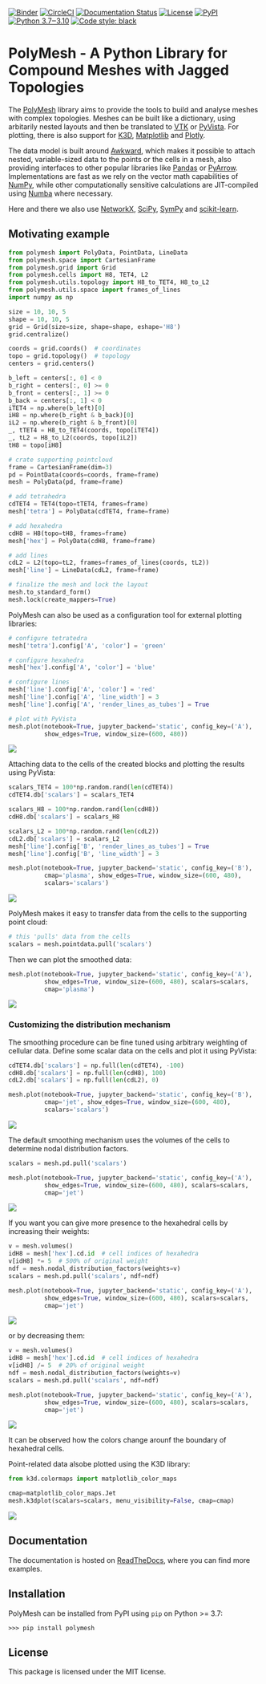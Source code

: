 [![Binder](https://mybinder.org/badge_logo.svg)](https://mybinder.org/v2/gh/dewloosh/PolyMesh/main?labpath=notebooks%5Cgrid.ipynb)
[![CircleCI](https://circleci.com/gh/dewloosh/PolyMesh.svg?style=shield)](https://circleci.com/gh/dewloosh/PolyMesh) 
[![Documentation Status](https://readthedocs.org/projects/polymesh/badge/?version=latest)](https://polymesh.readthedocs.io/en/latest/?badge=latest) 
[![License](https://img.shields.io/badge/License-MIT-yellow.svg)](https://opensource.org/licenses/MIT)
[![PyPI](https://badge.fury.io/py/PolyMesh.svg)](https://pypi.org/project/PolyMesh) 
[![Python 3.7‒3.10](https://img.shields.io/badge/python-3.7%E2%80%923.10-blue)](https://www.python.org)
[![Code style: black](https://img.shields.io/badge/code%20style-black-000000.svg)](https://github.com/psf/black)

# **PolyMesh** - A Python Library for Compound Meshes with Jagged Topologies

The [PolyMesh](https://PolyMesh.readthedocs.io/en/latest/) library aims to provide the tools to build and analyse meshes with complex topologies. Meshes can be built like a dictionary, using arbitarily nested layouts and then be translated to [VTK](https://vtk.org/) or  [PyVista](https://docs.pyvista.org/). For plotting, there is also support for [K3D](http://k3d-jupyter.org/), [Matplotlib](https://matplotlib.org/) and [Plotly](https://plotly.com/python/).

The data model is built around [Awkward](https://awkward-array.org/doc/main/), which makes it possible to attach nested, variable-sized data to the points or the cells in a mesh, also providing interfaces to other popular libraries like [Pandas](https://vtk.org/) or [PyArrow](https://arrow.apache.org/docs/python/index.html). Implementations are fast as we rely on the vector math capabilities of [NumPy](https://numpy.org/doc/stable/index.html), while other computationally sensitive calculations are JIT-compiled using [Numba](https://numba.pydata.org/) where necessary. 

Here and there we also use [NetworkX](https://networkx.org/documentation/stable/index.html#), [SciPy](https://scipy.org/), [SymPy](https://www.sympy.org/en/index.html) and [scikit-learn](https://scikit-learn.org/stable/).

## **Motivating example**

```python
from polymesh import PolyData, PointData, LineData
from polymesh.space import CartesianFrame
from polymesh.grid import Grid
from polymesh.cells import H8, TET4, L2
from polymesh.utils.topology import H8_to_TET4, H8_to_L2
from polymesh.utils.space import frames_of_lines
import numpy as np

size = 10, 10, 5
shape = 10, 10, 5
grid = Grid(size=size, shape=shape, eshape='H8')
grid.centralize()

coords = grid.coords()  # coordinates
topo = grid.topology()  # topology
centers = grid.centers()

b_left = centers[:, 0] < 0
b_right = centers[:, 0] >= 0
b_front = centers[:, 1] >= 0
b_back = centers[:, 1] < 0
iTET4 = np.where(b_left)[0]
iH8 = np.where(b_right & b_back)[0]
iL2 = np.where(b_right & b_front)[0]
_, tTET4 = H8_to_TET4(coords, topo[iTET4])
_, tL2 = H8_to_L2(coords, topo[iL2])
tH8 = topo[iH8]

# crate supporting pointcloud
frame = CartesianFrame(dim=3)
pd = PointData(coords=coords, frame=frame)
mesh = PolyData(pd, frame=frame)

# add tetrahedra
cdTET4 = TET4(topo=tTET4, frames=frame)
mesh['tetra'] = PolyData(cdTET4, frame=frame)

# add hexahedra
cdH8 = H8(topo=tH8, frames=frame)
mesh['hex'] = PolyData(cdH8, frame=frame)

# add lines
cdL2 = L2(topo=tL2, frames=frames_of_lines(coords, tL2))
mesh['line'] = LineData(cdL2, frame=frame)

# finalize the mesh and lock the layout
mesh.to_standard_form()
mesh.lock(create_mappers=True)
```

PolyMesh can also be used as a configuration tool for external plotting libraries:

```python
# configure tetratedra
mesh['tetra'].config['A', 'color'] = 'green'

# configure hexahedra
mesh['hex'].config['A', 'color'] = 'blue'

# configure lines
mesh['line'].config['A', 'color'] = 'red'
mesh['line'].config['A', 'line_width'] = 3
mesh['line'].config['A', 'render_lines_as_tubes'] = True

# plot with PyVista
mesh.plot(notebook=True, jupyter_backend='static', config_key=('A'),
          show_edges=True, window_size=(600, 480))
```

![ ](docs/source/_static/plot1.png)

Attaching data to the cells of the created blocks and plotting the results using PyVista:

```python
scalars_TET4 = 100*np.random.rand(len(cdTET4))
cdTET4.db['scalars'] = scalars_TET4

scalars_H8 = 100*np.random.rand(len(cdH8))
cdH8.db['scalars'] = scalars_H8

scalars_L2 = 100*np.random.rand(len(cdL2))
cdL2.db['scalars'] = scalars_L2
mesh['line'].config['B', 'render_lines_as_tubes'] = True
mesh['line'].config['B', 'line_width'] = 3

mesh.plot(notebook=True, jupyter_backend='static', config_key=('B'), 
          cmap='plasma', show_edges=True, window_size=(600, 480), 
          scalars='scalars')
```

![ ](docs/source/_static/plot2.png)

PolyMesh makes it easy to transfer data from the cells to the supporting point cloud:

```python
# this 'pulls' data from the cells
scalars = mesh.pointdata.pull('scalars') 
```

Then we can plot the smoothed data:

```python
mesh.plot(notebook=True, jupyter_backend='static', config_key=('A'),
          show_edges=True, window_size=(600, 480), scalars=scalars, 
          cmap='plasma')
```

![ ](docs/source/_static/plot3.png)

### Customizing the distribution mechanism

The smoothing procedure can be fine tuned using arbitrary weighting of cellular data. Define some scalar data on the cells and plot it using PyVista:

```python
cdTET4.db['scalars'] = np.full(len(cdTET4), -100)
cdH8.db['scalars'] = np.full(len(cdH8), 100)
cdL2.db['scalars'] = np.full(len(cdL2), 0)

mesh.plot(notebook=True, jupyter_backend='static', config_key=('B'), 
          cmap='jet', show_edges=True, window_size=(600, 480), 
          scalars='scalars')
```

![ ](docs/source/_static/plot4.png)

The default smoothing mechanism uses the volumes of the cells to determine nodal distribution factors.

```python
scalars = mesh.pd.pull('scalars')

mesh.plot(notebook=True, jupyter_backend='static', config_key=('A'),
          show_edges=True, window_size=(600, 480), scalars=scalars, 
          cmap='jet')
```

![ ](docs/source/_static/plot4a.png)

If you want you can give more presence to the hexahedral cells by increasing their weights:

```python
v = mesh.volumes()
idH8 = mesh['hex'].cd.id  # cell indices of hexahedra
v[idH8] *= 5  # 500% of original weight
ndf = mesh.nodal_distribution_factors(weights=v)
scalars = mesh.pd.pull('scalars', ndf=ndf)

mesh.plot(notebook=True, jupyter_backend='static', config_key=('A'),
          show_edges=True, window_size=(600, 480), scalars=scalars, 
          cmap='jet')
```

![ ](docs/source/_static/plot5.png)

or by decreasing them:

```python
v = mesh.volumes()
idH8 = mesh['hex'].cd.id  # cell indices of hexahedra
v[idH8] /= 5  # 20% of original weight
ndf = mesh.nodal_distribution_factors(weights=v)
scalars = mesh.pd.pull('scalars', ndf=ndf)

mesh.plot(notebook=True, jupyter_backend='static', config_key=('A'),
          show_edges=True, window_size=(600, 480), scalars=scalars, 
          cmap='jet')
```

![ ](docs/source/_static/plot6.png)

It can be observed how the colors change arounf the boundary of hexahedral cells. 

Point-related data alsobe plotted using the K3D library:

```python
from k3d.colormaps import matplotlib_color_maps

cmap=matplotlib_color_maps.Jet
mesh.k3dplot(scalars=scalars, menu_visibility=False, cmap=cmap)
```

![ ](docs/source/_static/plot7.png)

## **Documentation**

The documentation is hosted on [ReadTheDocs](https://PolyMesh.readthedocs.io/en/latest/), where you can find more examples.

## **Installation**

PolyMesh can be installed from PyPI using `pip` on Python >= 3.7:

```console
>>> pip install polymesh
```

## **License**

This package is licensed under the MIT license.